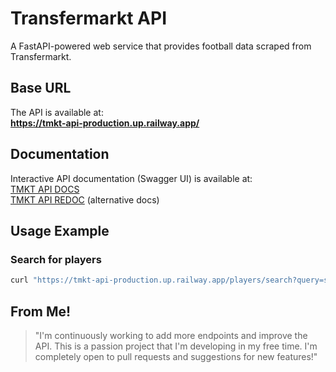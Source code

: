# Transfermarkt API

A FastAPI-powered web service that provides football data scraped from Transfermarkt.

## Base URL

The API is available at:  
**https://tmkt-api-production.up.railway.app/**

## Documentation

Interactive API documentation (Swagger UI) is available at:  
[TMKT API DOCS](https://tmkt-api-production.up.railway.app/)  
[TMKT API REDOC](https://tmkt-api-production.up.railway.app/redoc) (alternative docs)


## Usage Example

### Search for players
```bash
curl "https://tmkt-api-production.up.railway.app/players/search?query=saka"
```

## From Me!

> "I'm continuously working to add more endpoints and improve the API. This is a passion project that I'm developing in my free time. I'm completely open to pull requests and suggestions for new features!"
